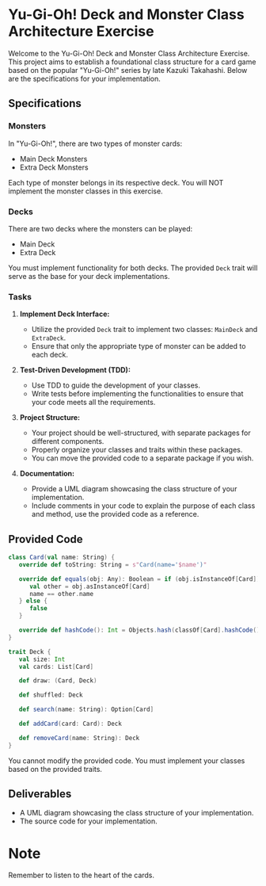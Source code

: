# Yu-Gi-Oh! Deck and Monster Class Architecture Exercise

Welcome to the Yu-Gi-Oh! Deck and Monster Class Architecture Exercise. This project aims to establish a foundational 
class structure for a card game based on the popular "Yu-Gi-Oh!" series by late Kazuki Takahashi. Below are the
specifications for your implementation.

## Specifications

### Monsters

In "Yu-Gi-Oh!", there are two types of monster cards:

- Main Deck Monsters
- Extra Deck Monsters

Each type of monster belongs in its respective deck. You will NOT implement the monster classes in this exercise.

### Decks

There are two decks where the monsters can be played:

- Main Deck
- Extra Deck

You must implement functionality for both decks. The provided `Deck` trait will serve as the base for your deck
implementations.

### Tasks

1. **Implement Deck Interface:**
    - Utilize the provided `Deck` trait to implement two classes: `MainDeck` and `ExtraDeck`.
    - Ensure that only the appropriate type of monster can be added to each deck.

2. **Test-Driven Development (TDD):**
    - Use TDD to guide the development of your classes.
    - Write tests before implementing the functionalities to ensure that your code meets all the requirements.

3. **Project Structure:**
    - Your project should be well-structured, with separate packages for different components.
    - Properly organize your classes and traits within these packages.
    - You can move the provided code to a separate package if you wish.

4. **Documentation:**
   - Provide a UML diagram showcasing the class structure of your implementation.
   - Include comments in your code to explain the purpose of each class and method, use the provided code as a
     reference.
    
## Provided Code

```scala
class Card(val name: String) {
   override def toString: String = s"Card(name='$name')"

   override def equals(obj: Any): Boolean = if (obj.isInstanceOf[Card]) {
      val other = obj.asInstanceOf[Card]
      name == other.name
   } else {
      false
   }

   override def hashCode(): Int = Objects.hash(classOf[Card].hashCode(), name)
}

trait Deck {
   val size: Int
   val cards: List[Card]

   def draw: (Card, Deck)

   def shuffled: Deck

   def search(name: String): Option[Card]

   def addCard(card: Card): Deck

   def removeCard(name: String): Deck
}

```

You cannot modify the provided code. You must implement your classes based on the provided traits.

## Deliverables

- A UML diagram showcasing the class structure of your implementation.
- The source code for your implementation.

# Note

Remember to listen to the heart of the cards.